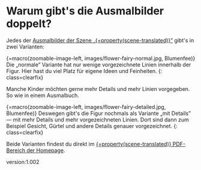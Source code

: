 # Warum gibt's die Ausmalbilder doppelt?

Jedes der [Ausmalbilder der Szene „{=property(scene-translated)}”](https://scanarium.com/#pdfs-fairies) gibt's in zwei Varianten:

{=macro(zoomable-image-left, images/flower-fairy-normal.jpg, Blumenfee)} Die „normale” Variante hat nur wenige vorgezeichnete Linien innerhalb der Figur.
Hier hast du viel Platz für eigene Ideen und Feinheiten.
{: class=clearfix}

Manche Kinder möchten gerne mehr Details und mehr Linien vorgegeben.
So wie in einem Ausmalbuch.

{=macro(zoomable-image-left, images/flower-fairy-detailed.jpg, Blumenfee)} Deswegen gibt's die Figur nochmals als Variante „mit Details” — mit mehr Details und mehr vorgezeichneten Linien.
Dort sind dann zum Beispiel Gesicht, Gürtel und andere Details genauer vorgezeichnet.
{: class=clearfix}

Beide Varianten findest du direkt im <a href="https://scanarium.com/#pdfs-fairies">{=property(scene-translated)} PDF-Bereich der Homepage</a>.


version:1.002
